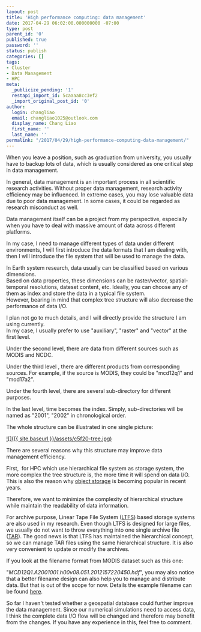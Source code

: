 ```yaml
---
layout: post
title: 'High performance computing: data management'
date: 2017-04-29 06:02:00.000000000 -07:00
type: post
parent_id: '0'
published: true
password: ''
status: publish
categories: []
tags:
- Cluster
- Data Management
- HPC
meta:
  _publicize_pending: '1'
  restapi_import_id: 5caaaa8cc3ef2
  _import_original_post_id: '0'
author:
  login: changliao
  email: changliao1025@outlook.com
  display_name: Chang Liao
  first_name: ''
  last_name: ''
permalink: "/2017/04/29/high-performance-computing-data-management/"
---
```

When you leave a position, such as graduation from university, you usually have to backup lots of data, which is usually considered as one critical step in data management.

In general, data management is an important process in all scientific research activities. Without proper data management, research activity efficiency may be influenced. In extreme cases, you may lose valuable data due to poor data management. In some cases, it could be regarded as research misconduct as well.

Data management itself can be a project from my perspective, especially when you have to deal with massive amount of data across different platforms.

In my case, I need to manage different types of data under different environments, I will first introduce the data formats that I am dealing with, then I will introduce the file system that will be used to manage the data.

In Earth system research, data usually can be classified based on various dimensions.  
Based on data properties, these dimensions can be raster/vector, spatial-temporal resolutions, dateset content, etc. Ideally, you can choose any of them as index and store the data in a typical file system.  
However, bearing in mind that complex tree structure will also decrease the performance of data I/O.

I plan not go to much details, and I will directly provide the structure I am using currently.  
In my case, I usually prefer to use "auxiliary", "raster" and "vector" at the first level.

Under the second level, there are data from different sources such as MODIS and NCDC.

Under the third level , there are different products from corresponding sources. For example, if the source is MODIS, they could be "mcd12q1" and "mod17a2".

Under the fourth level, there are several sub-directory for different purposes.

In the last level, time becomes the index. Simply, sub-directories will be named as "2001", "2002" in chronological order.

The whole structure can be illustrated in one single picture:

[![]({{ site.baseurl }}/assets/c5f20-tree.jpg)](https://changliao.files.wordpress.com/2017/04/c5f20-tree.jpg)

There are several reasons why this structure may improve data management efficiency.

First, &nbsp;for HPC which&nbsp;use hierarchical file system as storage system, the more complex the tree structure is, the more time it will spend on data I/O. This is also the reason why [object storage](https://en.wikipedia.org/wiki/Object_storage) is becoming popular in recent years.&nbsp;

Therefore, we want to minimize the complexity of hierarchical structure while maintain the readability of data information.

For archive purpose, Linear Tape File System ([LTFS](https://en.wikipedia.org/wiki/Linear_Tape_File_System)) based storage systems are also used in my research. Even though LTFS is designed for large files, we usually do not want to throw everything into one single archive file ([TAR](https://en.wikipedia.org/wiki/Archive_file)). The good news is that LTFS has maintained the hierarchical concept, so we can manage TAR files using the same hierarchical structure. It is also very convenient to update or modify the archives.

If you look at the filename format from MODIS dataset such as this one:

"_MCD12Q1.A2001001.h00v08.051.2012157220450.hdf_", you may also notice that a better filename design can also help you to manage and distribute data. But that is out of the scope for now. Details the example filename can be found [here](https://modis-atmos.gsfc.nasa.gov/products_filename.html).

So far I haven't tested whether a geospatial database could further improve the data management. Since our numerical simulations need to access data, I think the complete data I/O flow will be changed and therefore may benefit from the changes. If you have any experience in this, feel free to comment.

